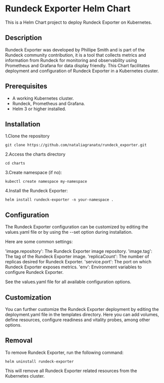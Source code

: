 # Rundeck Exporter Helm Chart

This is a Helm Chart project to deploy Rundeck Exporter on Kubernetes.

## Description

Rundeck Exporter was developed by Phillipe Smith and is part of the Rundeck community contribution, it is a tool that collects metrics and information from Rundeck for monitoring and observability using Prometheus and Grafana for data display friendly. This Chart facilitates deployment and configuration of Rundeck Exporter in a Kubernetes cluster.

## Prerequisites

- A working Kubernetes cluster.
- Rundeck, Prometheus and Grafana.
- Helm 3 or higher installed.

## Installation

1.Clone the repository

```
git clone https://github.com/nataliagranato/rundeck_exporter.git
```

2.Access the charts directory

```
cd charts 
```

3.Create namespace (if no):

```
kubectl create namespace my-namespace
```

4.Install the Rundeck Exporter:

```
helm install rundeck-exporter -n your-namespace .
```

## Configuration

The Rundeck Exporter configuration can be customized by editing the values.yaml file or by using the --set option during installation.

Here are some common settings:

'image.repository': The Rundeck Exporter image repository.
'image.tag': The tag of the Rundeck Exporter image.
'replicaCount': The number of replicas desired for Rundeck Exporter.
'service.port': The port on which Rundeck Exporter exposes metrics.
'env': Environment variables to configure Rundeck Exporter.

See the values.yaml file for all available configuration options.

## Customization

You can further customize the Rundeck Exporter deployment by editing the deployment.yaml file in the templates directory. Here you can add volumes, define resources, configure readiness and vitality probes, among other options.

## Removal

To remove Rundeck Exporter, run the following command:

```
helm uninstall rundeck-exporter
```

This will remove all Rundeck Exporter related resources from the Kubernetes cluster.
